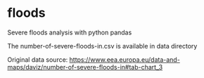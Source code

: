 # floods
Severe floods analysis with python pandas

The number-of-severe-floods-in.csv is available in data directory

Original data source: https://www.eea.europa.eu/data-and-maps/daviz/number-of-severe-floods-in#tab-chart_3
